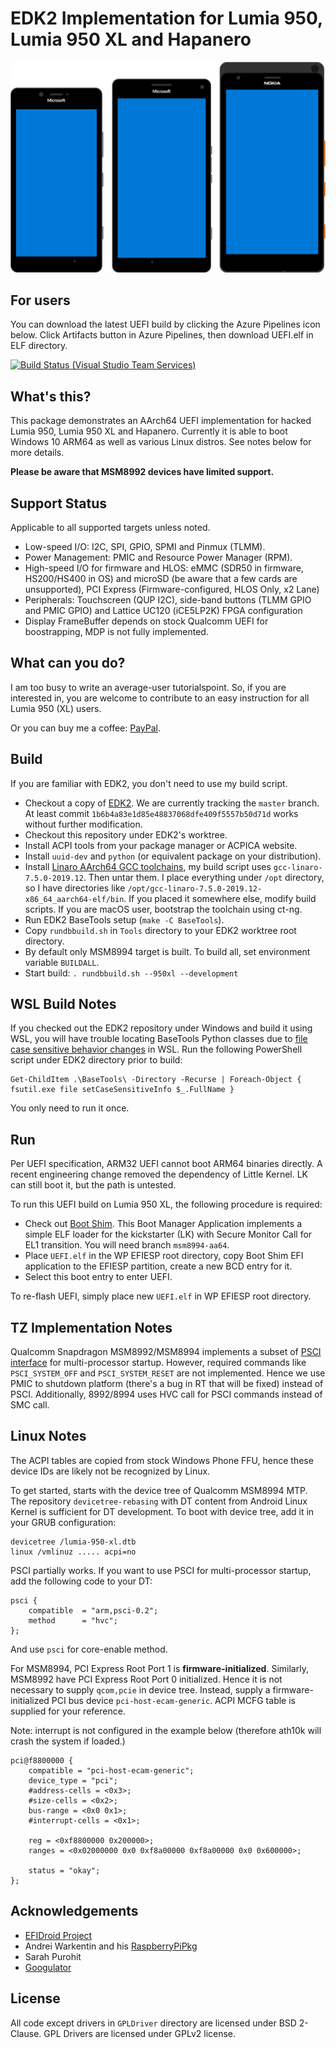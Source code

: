 # EDK2 Implementation for Lumia 950, Lumia 950 XL and Hapanero

![Devices](https://raw.githubusercontent.com/WOA-Project/MSM8994-8992-NT-ARM64-Drivers/1911/assets/banner.png)

## For users

You can download the latest UEFI build by clicking the Azure Pipelines icon below. Click Artifacts button in Azure Pipelines, then download UEFI.elf in ELF directory.

[![Build Status (Visual Studio Team Services)](https://dev.azure.com/LumiaWoA/Lumia950XLPkg/_apis/build/status/Lumia950XLPkg%20CI%20build?branchName=master)](https://dev.azure.com/LumiaWoA/Lumia950XLPkg/_build/latest?definitionId=1&branchName=master)

## What's this?

This package demonstrates an AArch64 UEFI implementation for hacked Lumia 950, Lumia 950 XL and Hapanero. Currently it is able to boot Windows 10 ARM64 as well as various Linux distros. See notes below for more details.

**Please be aware that MSM8992 devices have limited support.**

## Support Status
Applicable to all supported targets unless noted.

- Low-speed I/O: I2C, SPI, GPIO, SPMI and Pinmux (TLMM).
- Power Management: PMIC and Resource Power Manager (RPM).
- High-speed I/O for firmware and HLOS: eMMC (SDR50 in firmware, HS200/HS400 in OS) and microSD (be aware that a few cards are unsupported), PCI Express (Firmware-configured, HLOS Only, x2 Lane)
- Peripherals: Touchscreen (QUP I2C), side-band buttons (TLMM GPIO and PMIC GPIO) and Lattice UC120 (iCE5LP2K) FPGA configuration
- Display FrameBuffer depends on stock Qualcomm UEFI for boostrapping, MDP is not fully implemented.

## What can you do?

I am too busy to write an average-user tutorialspoint. So, if you are interested in, you are welcome to
contribute to an easy instruction for all Lumia 950 (XL) users.

Or you can buy me a coffee: [PayPal](https://www.paypal.com/paypalme/imbushuo).

## Build

If you are familiar with EDK2, you don't need to use my build script.

- Checkout a copy of [EDK2](https://github.com/tianocore/edk2). We are currently tracking the `master` branch. At least commit `1b6b4a83e1d85e48837068dfe409f5557b50d71d` works without further modification.
- Checkout this repository under EDK2's worktree.
- Install ACPI tools from your package manager or ACPICA website.
- Install `uuid-dev` and `python` (or equivalent package on your distribution).
- Install [Linaro AArch64 GCC toolchains](http://releases.linaro.org/components/toolchain/binaries/), my build
script uses `gcc-linaro-7.5.0-2019.12`. Then untar them. I place everything under `/opt` directory, so I have 
directories like `/opt/gcc-linaro-7.5.0-2019.12-x86_64_aarch64-elf/bin`. If you placed it somewhere else, modify build scripts. If you are macOS user, bootstrap the toolchain using ct-ng.
- Run EDK2 BaseTools setup (`make -C BaseTools`).
- Copy `rundbbuild.sh` in `Tools` directory to your EDK2 worktree root directory.
- By default only MSM8994 target is built. To build all, set environment variable `BUILDALL`.
- Start build: `. rundbbuild.sh --950xl --development`

## WSL Build Notes

If you checked out the EDK2 repository under Windows and build it using WSL, you will have trouble locating BaseTools Python classes due to [file case sensitive behavior changes](https://blogs.msdn.microsoft.com/commandline/2018/02/28/per-directory-case-sensitivity-and-wsl/) in WSL. Run the following PowerShell script under EDK2 directory prior to build:

	Get-ChildItem .\BaseTools\ -Directory -Recurse | Foreach-Object { fsutil.exe file setCaseSensitiveInfo $_.FullName }

You only need to run it once.

## Run

Per UEFI specification, ARM32 UEFI cannot boot ARM64 binaries directly. A recent engineering
change removed the dependency of Little Kernel. LK can still boot it, but the path is untested.

To run this UEFI build on Lumia 950 XL, the following procedure is required:

- Check out [Boot Shim](https://github.com/imbushuo/boot-shim). This Boot Manager Application 
implements a simple ELF loader for the kickstarter (LK) with Secure Monitor Call for EL1 transition.
You will need branch `msm8994-aa64`.
- Place `UEFI.elf` in the WP EFIESP root directory, copy Boot Shim EFI application
to the EFIESP partition, create a new BCD entry for it.
- Select this boot entry to enter UEFI.

To re-flash UEFI, simply place new `UEFI.elf` in WP EFIESP root directory.

## TZ Implementation Notes

Qualcomm Snapdragon MSM8992/MSM8994 implements a subset of [PSCI interface](http://infocenter.arm.com/help//topic/com.arm.doc.den0022d/Power_State_Coordination_Interface_PDD_v1_1_DEN0022D.pdf) for multi-processor startup. However, required
commands like `PSCI_SYSTEM_OFF` and `PSCI_SYSTEM_RESET` are not implemented. Hence we use PMIC to shutdown
platform (there's a bug in RT that will be fixed) instead of PSCI. Additionally, 8992/8994 uses HVC call for
PSCI commands instead of SMC call.

## Linux Notes

The ACPI tables are copied from stock Windows Phone FFU, hence these device IDs are likely not be recognized by Linux.

To get started, starts with the device tree of Qualcomm MSM8994 MTP. The repository `devicetree-rebasing` with 
DT content from Android Linux Kernel is sufficient for DT development. To boot with device tree, add it in your
GRUB configuration:
	
	devicetree /lumia-950-xl.dtb
	linux /vmlinuz ..... acpi=no

PSCI partially works. If you want to use PSCI for multi-processor startup, add the following code to your DT:

	psci {
		compatible	= "arm,psci-0.2";
		method		= "hvc";
	};

And use `psci` for core-enable method.

For MSM8994, PCI Express Root Port 1 is **firmware-initialized**. Similarly, MSM8992 have PCI Express Root Port 0 initialized. Hence it is not necessary to supply `qcom,pcie` in device tree. Instead, supply a firmware-initialized PCI bus device `pci-host-ecam-generic`. ACPI MCFG table is supplied for your reference.

Note: interrupt is not configured in the example below (therefore ath10k will crash the system if loaded.)

	pci@f8800000 {
		compatible = "pci-host-ecam-generic";
		device_type = "pci";
		#address-cells = <0x3>;
		#size-cells = <0x2>;
		bus-range = <0x0 0x1>;
		#interrupt-cells = <0x1>;

		reg = <0xf8800000 0x200000>;
		ranges = <0x02000000 0x0 0xf8a00000 0xf8a00000 0x0 0x600000>;

		status = "okay";
	};

## Acknowledgements

- [EFIDroid Project](http://efidroid.org)
- Andrei Warkentin and his [RaspberryPiPkg](https://github.com/andreiw/RaspberryPiPkg)
- Sarah Purohit
- [Googulator](https://github.com/Googulator/)

## License

All code except drivers in `GPLDriver` directory are licensed under BSD 2-Clause. 
GPL Drivers are licensed under GPLv2 license.
